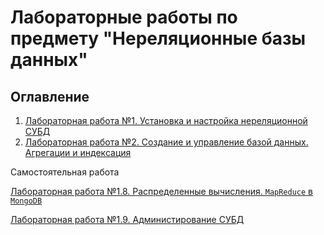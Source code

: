 # Лабораторные работы по предмету "Нереляционные базы данных"

## Оглавление

1. [Лабораторная работа №1. Установка и настройка нереляционной СУБД](labs/lab_1.md)
2. [Лабораторная работа №2. Создание и управление базой данных. Агрегации и индексация](labs/lab_7.md)

Самостоятельная работа

[Лабораторная работа №1.8. Распределенные вычисления. `MapReduce` в `MongoDB`](labs/lab_8.md)

[Лабораторная работа №1.9. Администирование СУБД](labs/lab_9.md)
